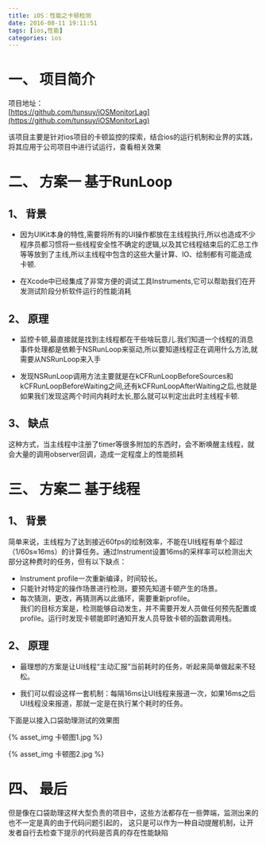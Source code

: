 ```yaml
---
title: iOS：性能之卡顿检测
date: 2016-08-11 19:11:51
tags: [ios,性能]
categories: ios
---
```


# 一、 项目简介
项目地址：  
[https://github.com/tunsuy/iOSMonitorLag](https://github.com/tunsuy/iOSMonitorLag)

该项目主要是针对ios项目的卡顿监控的探索，结合ios的运行机制和业界的实践，将其应用于公司项目中进行试运行，查看相关效果

# 二、 方案一 基于RunLoop
## 1、 背景
* 因为UIKit本身的特性,需要将所有的UI操作都放在主线程执行,所以也造成不少程序员都习惯将一些线程安全性不确定的逻辑,以及其它线程结束后的汇总工作等等放到了主线,所以主线程中包含的这些大量计算、IO、绘制都有可能造成卡顿.

* 在Xcode中已经集成了非常方便的调试工具Instruments,它可以帮助我们在开发测试阶段分析软件运行的性能消耗

<!-- more -->

## 2、 原理
* 监控卡顿,最直接就是找到主线程都在干些啥玩意儿.我们知道一个线程的消息事件处理都是依赖于NSRunLoop来驱动,所以要知道线程正在调用什么方法,就需要从NSRunLoop来入手

* 发现NSRunLoop调用方法主要就是在kCFRunLoopBeforeSources和kCFRunLoopBeforeWaiting之间,还有kCFRunLoopAfterWaiting之后,也就是如果我们发现这两个时间内耗时太长,那么就可以判定出此时主线程卡顿.

## 3、 缺点
这种方式，当主线程中注册了timer等很多附加的东西时，会不断唤醒主线程，就会大量的调用observer回调，造成一定程度上的性能损耗

# 三、 方案二 基于线程
## 1、 背景
简单来说，主线程为了达到接近60fps的绘制效率，不能在UI线程有单个超过（1/60s≈16ms）的计算任务。通过Instrument设置16ms的采样率可以检测出大部分这种费时的任务，但有以下缺点：  
* Instrument profile一次重新编译，时间较长。
* 只能针对特定的操作场景进行检测，要预先知道卡顿产生的场景。
* 每次猜测，更改，再猜测再以此循环，需要重新profile。  
我们的目标方案是，检测能够自动发生，并不需要开发人员做任何预先配置或profile。运行时发现卡顿能即时通知开发人员导致卡顿的函数调用栈。

## 2、 原理
* 最理想的方案是让UI线程“主动汇报”当前耗时的任务，听起来简单做起来不轻松。

* 我们可以假设这样一套机制：每隔16ms让UI线程来报道一次，如果16ms之后UI线程没来报道，那就一定是在执行某个耗时的任务。

下面是以接入口袋助理测试的效果图

{% asset_img 卡顿图1.jpg  %}

{% asset_img 卡顿图2.jpg  %}


# 四、 最后
但是像在口袋助理这样大型负责的项目中，这些方法都存在一些弊端，监测出来的也不一定是真的由于代码问题引起的，
这只是可以作为一种自动提醒机制，让开发者自行去检查下提示的代码是否真的存在性能缺陷

